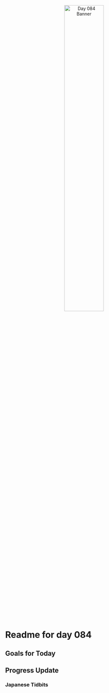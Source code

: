 <div align="center">
 <img src="../Images/image_084.jpg" alt="Day 084 Banner" width="50%">
</div>

# Readme for day 084

## Goals for Today

## Progress Update

### Japanese Tidbits

